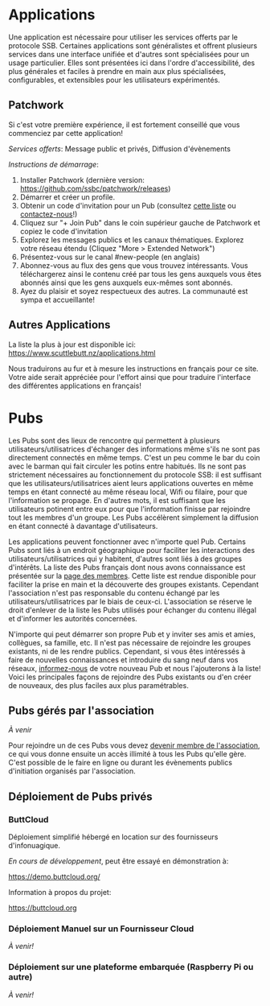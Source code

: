 # Applications

Une application est nécessaire pour utiliser les services offerts par le protocole SSB. Certaines applications sont généralistes et offrent plusieurs services dans une interface unifiée et d'autres sont spécialisées pour un usage particulier. Elles sont présentées ici dans l'ordre d'accessibilité, des plus générales et faciles à prendre en main aux plus spécialisées, configurables, et extensibles pour les utilisateurs expérimentés.

## Patchwork

Si c'est votre première expérience, il est fortement conseillé que vous commenciez par cette application!

*Services offerts*: Message public et privés, Diffusion d'évènements

*Instructions de démarrage*:

1. Installer Patchwork (dernière version: https://github.com/ssbc/patchwork/releases)
2. Démarrer et créer un profile.
3. Obtenir un code d'invitation pour un Pub (consultez [cette liste](https://github.com/ssbc/scuttlebot/wiki/Pub-Servers) ou [contactez-nous](./contact)!)
4. Cliquez sur "+ Join Pub" dans le coin supérieur gauche de Patchwork et copiez le code d'invitation
5. Explorez les messages publics et les canaux thématiques. Explorez votre réseau étendu (Cliquez "More > Extended Network")
6. Présentez-vous sur le canal #new-people (en anglais)
7. Abonnez-vous au flux des gens que vous trouvez intéressants. Vous téléchargerez ainsi le contenu créé par tous les gens auxquels vous êtes abonnés ainsi que les gens auxquels eux-mêmes sont abonnés.
8. Ayez du plaisir et soyez respectueux des autres. La communauté est sympa et accueillante!

## Autres Applications

La liste la plus à jour est disponible ici: https://www.scuttlebutt.nz/applications.html

Nous traduirons au fur et à mesure les instructions en français pour ce site. Votre aide serait appréciée pour l'effort ainsi que pour traduire l'interface des différentes applications en français!

# Pubs

Les Pubs sont des lieux de rencontre qui permettent à plusieurs utilisateurs/utilisatrices d'échanger des informations même s'ils ne sont pas directement connectés en même temps. C'est un peu comme le bar du coin avec le barman qui fait circuler les potins entre habitués. Ils ne sont pas strictement nécessaires au fonctionnement du protocole SSB: il est suffisant que les utilisateurs/utilisatrices aient leurs applications ouvertes en même temps en étant connecté au même réseau local, Wifi ou filaire, pour que l'information se propage. En d'autres mots, il est suffisant que les utilisateurs potinent entre eux pour que l'information finisse par rejoindre tout les membres d'un groupe. Les Pubs accélèrent simplement la diffusion en étant connecté à davantage d'utilisateurs.

Les applications peuvent fonctionner avec n'importe quel Pub. Certains Pubs sont liés à un endroit géographique pour faciliter les interactions des utilisateurs/utilisatrices qui y habitent, d'autres sont liés à des groupes d'intérêts. La liste des Pubs français dont nous avons connaissance est présentée sur la [page des membres](./members.md). Cette liste est rendue disponible pour faciliter la prise en main et la découverte des groupes existants. Cependant l'association n'est pas responsable du contenu échangé par les utilisateurs/utilisatrices par le biais de ceux-ci. L'association se réserve le droit d'enlever de la liste les Pubs utilisés pour échanger du contenu illégal et d'informer les autorités concernées.

N'importe qui peut démarrer son propre Pub et y inviter ses amis et amies, collègues, sa famille, etc. Il n'est pas nécessaire de rejoindre les groupes existants, ni de les rendre publics. Cependant, si vous êtes intéressés à faire de nouvelles connaissances et introduire du sang neuf dans vos réseaux, [informez-nous](./contact.md) de votre nouveau Pub et nous l'ajouterons à la liste! Voici les principales façons de rejoindre des Pubs existants ou d'en créer de nouveaux, des plus faciles aux plus paramétrables.

## Pubs gérés par l'association

*À venir*

Pour rejoindre un de ces Pubs vous devez [devenir membre de l'association](./members.md), ce qui vous donne ensuite un accès illimité à tous les Pubs qu'elle gère. C'est possible de le faire en ligne ou durant les évènements publics d'initiation organisés par l'association.

## Déploiement de Pubs privés

### ButtCloud

Déploiement simplifié hébergé en location sur des fournisseurs d'infonuagique.

*En cours de développement*, peut être essayé en démonstration à:

https://demo.buttcloud.org/

Information à propos du projet:

https://buttcloud.org

### Déploiement Manuel sur un Fournisseur Cloud

*À venir!*

### Déploiement sur une plateforme embarquée (Raspberry Pi ou autre)

*À venir!*


